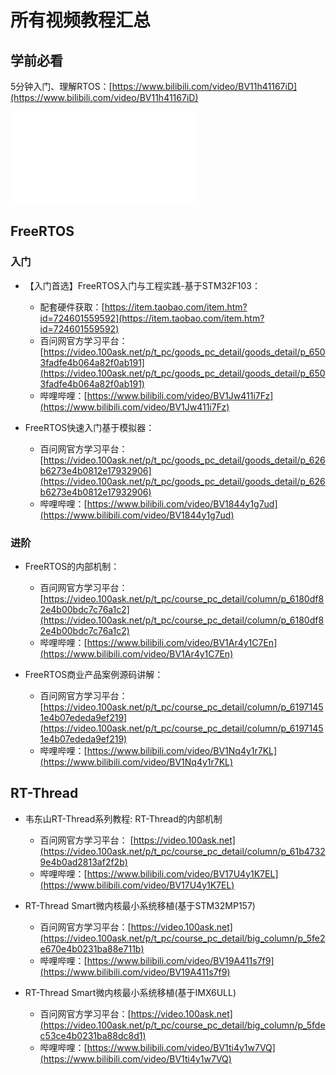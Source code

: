 # 所有视频教程汇总

## 学前必看

5分钟入门、理解RTOS：[https://www.bilibili.com/video/BV11h41167iD](https://www.bilibili.com/video/BV11h41167iD)


<iframe src="//player.bilibili.com/player.html?aid=206670748&bvid=BV11h41167iD&cid=370140179&p=1" scrolling="no" border="0" frameborder="no" framespacing="0" allowfullscreen="true"> </iframe>

## FreeRTOS

### 入门

- 【入门首选】FreeRTOS入门与工程实践-基于STM32F103：

  - 配套硬件获取：[https://item.taobao.com/item.htm?id=724601559592](https://item.taobao.com/item.htm?id=724601559592)
  - 百问网官方学习平台：[https://video.100ask.net/p/t_pc/goods_pc_detail/goods_detail/p_6503fadfe4b064a82f0ab191](https://video.100ask.net/p/t_pc/goods_pc_detail/goods_detail/p_6503fadfe4b064a82f0ab191)
  - 哔哩哔哩：[https://www.bilibili.com/video/BV1Jw411i7Fz](https://www.bilibili.com/video/BV1Jw411i7Fz)

- FreeRTOS快速入门基于模拟器：

  - 百问网官方学习平台：[https://video.100ask.net/p/t_pc/goods_pc_detail/goods_detail/p_626b6273e4b0812e17932906](https://video.100ask.net/p/t_pc/goods_pc_detail/goods_detail/p_626b6273e4b0812e17932906)
  - 哔哩哔哩：[https://www.bilibili.com/video/BV1844y1g7ud](https://www.bilibili.com/video/BV1844y1g7ud)

### 进阶

- FreeRTOS的内部机制：

  - 百问网官方学习平台：[https://video.100ask.net/p/t_pc/course_pc_detail/column/p_6180df82e4b00bdc7c76a1c2](https://video.100ask.net/p/t_pc/course_pc_detail/column/p_6180df82e4b00bdc7c76a1c2)
  - 哔哩哔哩：[https://www.bilibili.com/video/BV1Ar4y1C7En](https://www.bilibili.com/video/BV1Ar4y1C7En)

- FreeRTOS商业产品案例源码讲解：

  - 百问网官方学习平台：[https://video.100ask.net/p/t_pc/course_pc_detail/column/p_61971451e4b07ededa9ef219](https://video.100ask.net/p/t_pc/course_pc_detail/column/p_61971451e4b07ededa9ef219)
  - 哔哩哔哩：[https://www.bilibili.com/video/BV1Nq4y1r7KL](https://www.bilibili.com/video/BV1Nq4y1r7KL)

## RT-Thread

- 韦东山RT-Thread系列教程: RT-Thread的内部机制

  - 百问网官方学习平台： [https://video.100ask.net](https://video.100ask.net/p/t_pc/course_pc_detail/column/p_61b47329e4b0ad2813af2f2b)
  - 哔哩哔哩：[https://www.bilibili.com/video/BV17U4y1K7EL](https://www.bilibili.com/video/BV17U4y1K7EL)

- RT-Thread Smart微内核最小系统移植(基于STM32MP157)
  - 百问网官方学习平台：[https://video.100ask.net](https://video.100ask.net/p/t_pc/course_pc_detail/big_column/p_5fe2e670e4b0231ba88e711b)
  - 哔哩哔哩：[https://www.bilibili.com/video/BV19A411s7f9](https://www.bilibili.com/video/BV19A411s7f9)

- RT-Thread Smart微内核最小系统移植(基于IMX6ULL)
  - 百问网官方学习平台：[https://video.100ask.net](https://video.100ask.net/p/t_pc/course_pc_detail/big_column/p_5fdec53ce4b0231ba88dc8d1)
  - 哔哩哔哩：[https://www.bilibili.com/video/BV1ti4y1w7VQ](https://www.bilibili.com/video/BV1ti4y1w7VQ)

